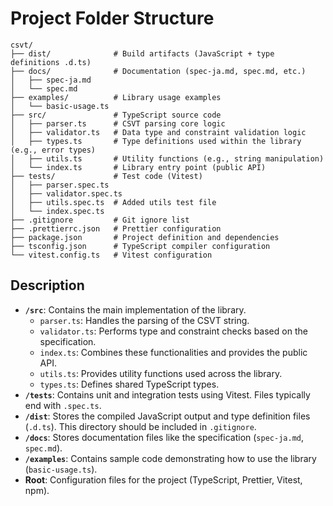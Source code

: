 # Project Folder Structure

```
csvt/
├── dist/              # Build artifacts (JavaScript + type definitions .d.ts)
├── docs/              # Documentation (spec-ja.md, spec.md, etc.)
│   ├── spec-ja.md
│   └── spec.md
├── examples/          # Library usage examples
│   └── basic-usage.ts
├── src/               # TypeScript source code
│   ├── parser.ts      # CSVT parsing core logic
│   ├── validator.ts   # Data type and constraint validation logic
│   ├── types.ts       # Type definitions used within the library (e.g., error types)
│   ├── utils.ts       # Utility functions (e.g., string manipulation)
│   └── index.ts       # Library entry point (public API)
├── tests/             # Test code (Vitest)
│   ├── parser.spec.ts
│   ├── validator.spec.ts
│   ├── utils.spec.ts  # Added utils test file
│   └── index.spec.ts
├── .gitignore         # Git ignore list
├── .prettierrc.json   # Prettier configuration
├── package.json       # Project definition and dependencies
├── tsconfig.json      # TypeScript compiler configuration
└── vitest.config.ts   # Vitest configuration
```

## Description

*   **`/src`**: Contains the main implementation of the library.
    *   `parser.ts`: Handles the parsing of the CSVT string.
    *   `validator.ts`: Performs type and constraint checks based on the specification.
    *   `index.ts`: Combines these functionalities and provides the public API.
    *   `utils.ts`: Provides utility functions used across the library.
    *   `types.ts`: Defines shared TypeScript types.
*   **`/tests`**: Contains unit and integration tests using Vitest. Files typically end with `.spec.ts`.
*   **`/dist`**: Stores the compiled JavaScript output and type definition files (`.d.ts`). This directory should be included in `.gitignore`.
*   **`/docs`**: Stores documentation files like the specification (`spec-ja.md`, `spec.md`).
*   **`/examples`**: Contains sample code demonstrating how to use the library (`basic-usage.ts`).
*   **Root**: Configuration files for the project (TypeScript, Prettier, Vitest, npm). 